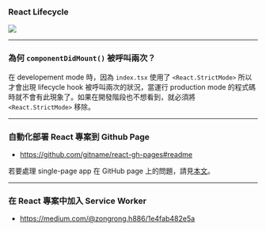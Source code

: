 ### React Lifecycle

![](<https://raw.githubusercontent.com/bingyangchen/KM-software/master/img/react-lifecycle.png>)

---

### 為何 `componentDidMount()` 被呼叫兩次？

在 developement mode 時，因為 `index.tsx` 使用了 `<React.StrictMode>` 所以才會出現 lifecycle hook 被呼叫兩次的狀況，當運行 production mode 的程式碼時就不會有此現象了。如果在開發階段也不想看到，就必須將 `<React.StrictMode>` 移除。

---

### 自動化部署 React 專案到 Github Page

- <https://github.com/gitname/react-gh-pages#readme>

若要處理 single-page app 在 GitHub page 上的問題，請見[本文](</Tools/Git/GitHub/GitHub Page.md#Host Single-Page App with GitHub Page>)。

---

### 在 React 專案中加入 Service Worker

- <https://medium.com/@zongrong.h886/1e4fab482e5a>
